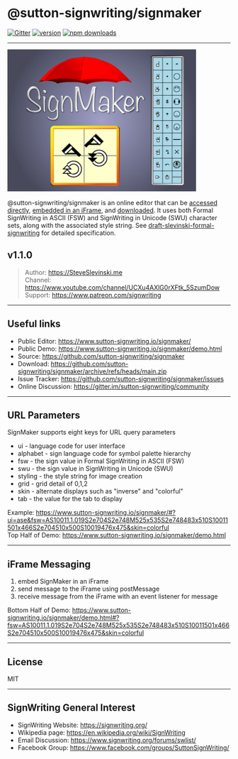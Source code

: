 # @sutton-signwriting/signmaker

[![Gitter](https://badges.gitter.im/Join%20Chat.svg)](https://gitter.im/sutton-signwriting/community?utm_source=badge&utm_medium=badge&utm_campaign=pr-badge&utm_content=badge)
[![version](https://img.shields.io/npm/v/@sutton-signwriting/signmaker)](https://www.npmjs.com/package/@sutton-signwriting/signmaker)
[![npm downloads](https://img.shields.io/npm/dm/@sutton-signwriting/signmaker)](https://npm-stat.com/charts.html?package=@sutton-signwriting/signmaker&from=2021-12-16)
- - - 

<img alt="SignMaker Artwork" src="./signmaker.png">

@sutton-signwriting/signmaker is an online editor that can be <a href="https://www.sutton-signwriting.io/signmaker/" target="_parent">accessed directly</a>, <a href="https://www.sutton-signwriting.io/signmaker/demo.html" target="_parent">embedded in an iFrame</a>, and <a href="https://github.com/sutton-signwriting/signmaker/archive/refs/heads/main.zip" target="_parent">downloaded</a>.  It uses both Formal SignWriting in ASCII (FSW) and SignWriting in Unicode (SWU) character sets, along with the associated style string.  See <a href="https://tools.ietf.org/id/draft-slevinski-formal-signwriting-08.html" target="_parent">draft-slevinski-formal-signwriting</a> for detailed specification.

## v1.1.0

> Author: <a href="https://SteveSlevinski.me" target="_parent">https://SteveSlevinski.me</a>  
> Channel: <a href="https://www.youtube.com/channel/UCXu4AXlG0rXFtk_5SzumDow" target="_parent">https://www.youtube.com/channel/UCXu4AXlG0rXFtk_5SzumDow</a>  
> Support: <a href="https://www.patreon.com/signwriting" target="_parent">https://www.patreon.com/signwriting</a>  

---

## Useful links

- Public Editor: <a href="https://www.sutton-signwriting.io/signmaker/" target="_parent">https://www.sutton-signwriting.io/signmaker/</a>
- Public Demo: <a href="https://www.sutton-signwriting.io/signmaker/demo.html" target="_parent">https://www.sutton-signwriting.io/signmaker/demo.html</a>
- Source: <a href="https://github.com/sutton-signwriting/signmaker" target="_parent">https://github.com/sutton-signwriting/signmaker</a>
- Download: <a href="https://github.com/sutton-signwriting/signmaker/archive/refs/heads/main.zip" target="_parent">https://github.com/sutton-signwriting/signmaker/archive/refs/heads/main.zip</a>
- Issue Tracker: <a href="https://github.com/sutton-signwriting/signmaker/issues" target="_parent">https://github.com/sutton-signwriting/signmaker/issues</a>
- Online Discussion: <a href="https://gitter.im/sutton-signwriting/community" target="_parent">https://gitter.im/sutton-signwriting/community</a>
 
---

## URL Parameters
SignMaker supports eight keys for URL query parameters

* ui - language code for user interface
* alphabet - sign language code for symbol palette hierarchy
* fsw - the sign value in Formal SignWriting in ASCII (FSW)
* swu - the sign value in SignWriting in Unicode (SWU)
* styling - the style string for image creation
* grid - grid detail of 0,1,2
* skin - alternate displays such as "inverse" and "colorful"
* tab - the value for the tab to display

Example: https://www.sutton-signwriting.io/signmaker/#?ui=ase&fsw=AS10011.1.019S2e704S2e748M525x535S2e748483x510S10011501x466S2e704510x500S10019476x475&skin=colorful  
Top Half of Demo: https://www.sutton-signwriting.io/signmaker/demo.html

---

## iFrame Messaging
1) embed SignMaker in an iFrame
2) send message to the iFrame using postMessage
3) receive message from the iFrame with an event listener for message

Bottom Half of Demo: https://www.sutton-signwriting.io/signmaker/demo.html#?fsw=AS10011.1.019S2e704S2e748M525x535S2e748483x510S10011501x466S2e704510x500S10019476x475&skin=colorful

- - -

## License
MIT

- - - 

## SignWriting General Interest
- SignWriting Website: https://signwriting.org/
- Wikipedia page: https://en.wikipedia.org/wiki/SignWriting
- Email Discussion: https://www.signwriting.org/forums/swlist/
- Facebook Group: https://www.facebook.com/groups/SuttonSignWriting/

